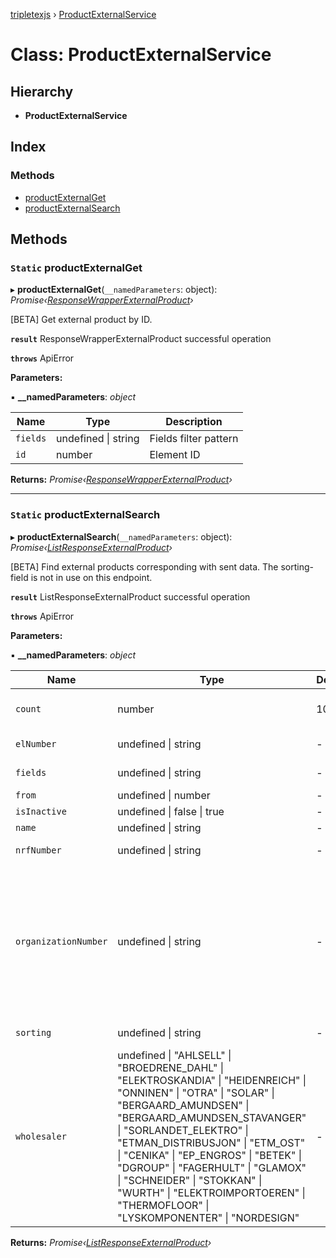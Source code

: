 [tripletexjs](../README.md) › [ProductExternalService](productexternalservice.md)

# Class: ProductExternalService

## Hierarchy

* **ProductExternalService**

## Index

### Methods

* [productExternalGet](productexternalservice.md#static-productexternalget)
* [productExternalSearch](productexternalservice.md#static-productexternalsearch)

## Methods

### `Static` productExternalGet

▸ **productExternalGet**(`__namedParameters`: object): *Promise‹[ResponseWrapperExternalProduct](../interfaces/responsewrapperexternalproduct.md)›*

[BETA] Get external product by ID.

**`result`** ResponseWrapperExternalProduct successful operation

**`throws`** ApiError

**Parameters:**

▪ **__namedParameters**: *object*

Name | Type | Description |
------ | ------ | ------ |
`fields` | undefined &#124; string | Fields filter pattern |
`id` | number | Element ID |

**Returns:** *Promise‹[ResponseWrapperExternalProduct](../interfaces/responsewrapperexternalproduct.md)›*

___

### `Static` productExternalSearch

▸ **productExternalSearch**(`__namedParameters`: object): *Promise‹[ListResponseExternalProduct](../interfaces/listresponseexternalproduct.md)›*

[BETA] Find external products corresponding with sent data. The sorting-field is not in use on this endpoint.

**`result`** ListResponseExternalProduct successful operation

**`throws`** ApiError

**Parameters:**

▪ **__namedParameters**: *object*

Name | Type | Default | Description |
------ | ------ | ------ | ------ |
`count` | number | 1000 | Number of elements to return |
`elNumber` | undefined &#124; string | - | List of valid el numbers |
`fields` | undefined &#124; string | - | Fields filter pattern |
`from` | undefined &#124; number | - | From index |
`isInactive` | undefined &#124; false &#124; true | - | Equals |
`name` | undefined &#124; string | - | Containing |
`nrfNumber` | undefined &#124; string | - | List of valid nrf numbers |
`organizationNumber` | undefined &#124; string | - | Wholesaler organization number. Mandatory if Wholesaler is not selected. If Wholesaler is selected, this field is ignored. |
`sorting` | undefined &#124; string | - | Sorting pattern |
`wholesaler` | undefined &#124; "AHLSELL" &#124; "BROEDRENE_DAHL" &#124; "ELEKTROSKANDIA" &#124; "HEIDENREICH" &#124; "ONNINEN" &#124; "OTRA" &#124; "SOLAR" &#124; "BERGAARD_AMUNDSEN" &#124; "BERGAARD_AMUNDSEN_STAVANGER" &#124; "SORLANDET_ELEKTRO" &#124; "ETMAN_DISTRIBUSJON" &#124; "ETM_OST" &#124; "CENIKA" &#124; "EP_ENGROS" &#124; "BETEK" &#124; "DGROUP" &#124; "FAGERHULT" &#124; "GLAMOX" &#124; "SCHNEIDER" &#124; "STOKKAN" &#124; "WURTH" &#124; "ELEKTROIMPORTOEREN" &#124; "THERMOFLOOR" &#124; "LYSKOMPONENTER" &#124; "NORDESIGN" | - | Wholesaler |

**Returns:** *Promise‹[ListResponseExternalProduct](../interfaces/listresponseexternalproduct.md)›*
